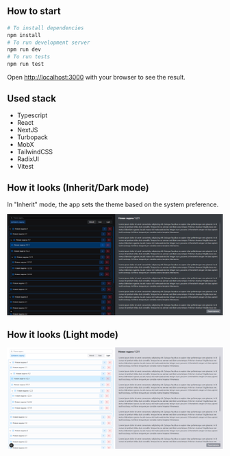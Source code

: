 ## How to start

```bash
# To install dependencies
npm install
# To run development server
npm run dev
# To run tests
npm run test
```

Open [http://localhost:3000](http://localhost:3000) with your browser to see the result.

## Used stack

- Typescript
- React
- NextJS
- Turbopack
- MobX
- TailwindCSS
- RadixUI
- Vitest

## How it looks (Inherit/Dark mode)

In "Inherit" mode, the app sets the theme based on the system preference.

![Mockup](./public/app_preview_dark.png)

## How it looks (Light mode)

![Mockup](./public/app_preview_light.png)
